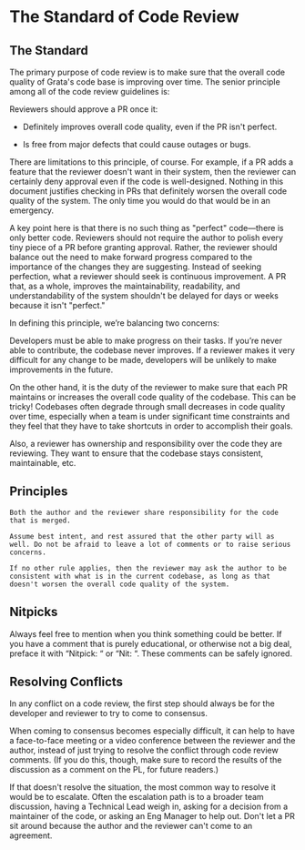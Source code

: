 # The Standard of Code Review

## The Standard

The primary purpose of code review is to make sure that the overall code quality of Grata's code base is improving over time. The senior principle among all of the code review guidelines is:

Reviewers should approve a PR once it:

* Definitely improves overall code quality, even if the PR isn't perfect.

* Is free from major defects that could cause outages or bugs.

There are limitations to this principle, of course. For example, if a PR adds a feature that the reviewer doesn't want in their system, then the reviewer can certainly deny approval even if the code is well-designed. Nothing in this document justifies checking in PRs that definitely worsen the overall code quality of the system. The only time you would do that would be in an emergency.

A key point here is that there is no such thing as "perfect" code—there is only better code. Reviewers should not require the author to polish every tiny piece of a PR before granting approval. Rather, the reviewer should balance out the need to make forward progress compared to the importance of the changes they are suggesting. Instead of seeking perfection, what a reviewer should seek is continuous improvement. A PR that, as a whole, improves the maintainability, readability, and understandability of the system shouldn't be delayed for days or weeks because it isn't "perfect."

In defining this principle, we’re balancing two concerns:

Developers must be able to make progress on their tasks. If you’re never able to contribute, the codebase never improves. If a reviewer makes it very difficult for any change to be made, developers will be unlikely to make improvements in the future.

On the other hand, it is the duty of the reviewer to make sure that each PR maintains or increases the overall code quality of the codebase. This can be tricky! Codebases often degrade through small decreases in code quality over time, especially when a team is under significant time constraints and they feel that they have to take shortcuts in order to accomplish their goals.

Also, a reviewer has ownership and responsibility over the code they are reviewing. They want to ensure that the codebase stays consistent, maintainable, etc.

## Principles

    Both the author and the reviewer share responsibility for the code that is merged.

    Assume best intent, and rest assured that the other party will as well. Do not be afraid to leave a lot of comments or to raise serious concerns.

    If no other rule applies, then the reviewer may ask the author to be consistent with what is in the current codebase, as long as that doesn't worsen the overall code quality of the system.

## Nitpicks

Always feel free to mention when you think something could be better. If you have a comment that is purely educational, or otherwise not a big deal, preface it with “Nitpick: “ or “Nit: “. These comments can be safely ignored.

## Resolving Conflicts

In any conflict on a code review, the first step should always be for the developer and reviewer to try to come to consensus.

When coming to consensus becomes especially difficult, it can help to have a face-to-face meeting or a video conference between the reviewer and the author, instead of just trying to resolve the conflict through code review comments. (If you do this, though, make sure to record the results of the discussion as a comment on the PL, for future readers.)

If that doesn't resolve the situation, the most common way to resolve it would be to escalate. Often the escalation path is to a broader team discussion, having a Technical Lead weigh in, asking for a decision from a maintainer of the code, or asking an Eng Manager to help out. Don't let a PR sit around because the author and the reviewer can't come to an agreement.
